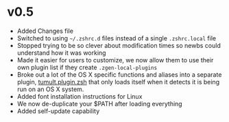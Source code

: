 # v0.5

* Added Changes file
* Switched to using `~/.zshrc.d` files instead of a single `.zshrc.local` file
* Stopped trying to be so clever about modification times so newbs could understand how it was working
* Made it easier for users to customize, we now allow them to use their own plugin list if they create `.zgen-local-plugins`
* Broke out a lot of the OS X specific functions and aliases into a separate plugin, [tumult.plugin.zsh](https://github.com/unixorn/tumult.plugin.zsh) that only loads itself when it detects it is being run on an OS X system.
* Added font installation instructions for Linux
* We now de-duplicate your $PATH after loading everything
* Added self-update capability
